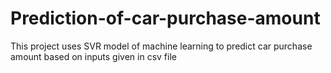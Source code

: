 # Prediction-of-car-purchase-amount
This project uses SVR model of machine learning to predict car purchase amount based on inputs given in csv file
